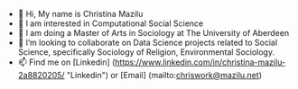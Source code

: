 - 👋 Hi, My name is Christina Mazilu
- 👀 I am interested in Computational Social Science
- 🌱 I am doing a Master of Arts in Sociology at The University of Aberdeen
- 💞️ I’m looking to collaborate on Data Science projects related to Social Science, specifically Sociology of Religion, Environmental Sociology.
- 📫 Find me on [Linkedin] (https://www.linkedin.com/in/christina-mazilu-2a8820205/ "Linkedin") or [Email] (mailto:chriswork@mazilu.net)

<!---
ctmazilu/ctmazilu is a ✨ special ✨ repository because its `README.md` (this file) appears on your GitHub profile.
You can click the Preview link to take a look at your changes.
--->
